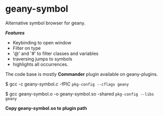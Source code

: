 geany-symbol
============

Alternative symbol browser for geany.

***Features***

* Keybinding to open window
* Filter on type
* '@' and '#' to filter classes and variables
* traversing jumps to symbols
* highlights all occurrences.

The code base is mostly  **Commander** plugin available on geany-plugins.


$ gcc -c geany-symbol.c -fPIC `pkg-config --cflags geany` 

$ gcc geany-symbol.o -o geany-symbol.so -shared `pkg-config --libs geany` 


**Copy geany-symbol.so to plugin path**